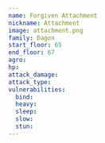 ```yaml
---
name: Forgiven Attachment
nickname: Attachment
image: attachment.png
family: Dagon
start_floor: 65
end_floor: 67
agro: 
hp: 
attack_damage: 
attack_type: 
vulnerabilities:
  bind: 
  heavy: 
  sleep: 
  slow: 
  stun: 
---
```


